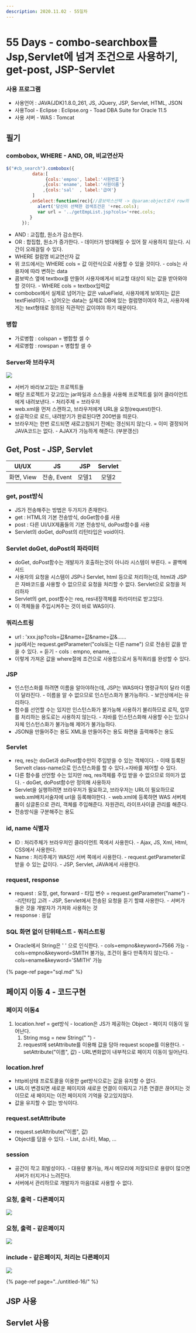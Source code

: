 ```yaml
---
description: 2020.11.02 - 55일차
---
```


# 55 Days - combo-searchbox를 Jsp,Servlet에 넘겨 조건으로 사용하기, get-post, JSP-Servlet

### 사용 프로그램

* 사용언어 : JAVA\(JDK\)1.8.0\_261, JS, JQuery, JSP, Servlet, HTML, JSON
* 사용Tool  - Eclipse : Eclipse.org - Toad DBA Suite for Oracle 11.5
* 사용 서버 - WAS : Tomcat

## 필기

### combobox, WHERE - AND, OR, 비교연산자

```javascript
$("#cb_search").combobox({
		  data:[
			   {cols:'empno', label:'사원번호'}
			  ,{cols:'ename', label:'사원이름'}
			  ,{cols:'sal'  , label:'급여'}
		  ]
	  	 ,onSelect:function(rec){//콤보박스선택 -> @param:object로서 row의 주소번지를 가짐. row.empno, row.ename
	  		alert('당신이 선택한 검색조건은 '+rec.cols);
			var url = '../getEmpList.jsp?cols='+rec.cols;
	  	 }
	  });
```

* AND : 교집합, 원소가 감소한다.
* OR    : 합집합, 원소가 증가한다. - 데이터가 방대해질 수 있어 잘 사용하지 않는다. 시간이 오래걸릴 수 있다.
* WHERE 컬럼명 비교연산자 값
* 위 코드에서는 WHERE cols = 값 이런식으로 사용할 수 있을 것이다. - cols는 사용자에 따라 변하는 data
* 콤보박스 옆에 textbox를 만들어 사용자에게서 비교할 대상이 되는 값을 받아와야 할 것이다. - WHERE cols = textbox입력값
* combobox에서 실제로 넘어가는 값은 valueField, 사용자에게 보여지는 값은 textField이다. - 넘어오는 data는 실제로 DB에 있는 컬럼명이여야 하고, 사용자에게는 text형태로 정의된 직관적인 값이여야 하기 때문이다.

### 병합

* 가로병합 : colspan = 병합할 셀 수
* 세로병합 : rowspan = 병합할 셀 수

### Server와 브라우저

![](../../.gitbook/assets/1%20%2856%29.png)

* 서버가 바라보고있는 프로젝트들
* 해당 프로젝트가 갖고있는 jar파일과 소스들을 사용해 프로젝트를 읽어 클라이언트에게 내려보낸다. - 처리주제 = 브라우저
* web.xml을 먼저 스캔하고, 브라우저에게 URL을 요청\(request\)한다.
* 성공적으로 로드, 내려받기가 완료된다면 200번을 띄운다.
* 브라우저는 한번 로드되면 새로고침되기 전에는 갱신되지 않는다. = 이미 결정되어 JAVA코드는 없다. - AJAX가 가능하게 해준다. \(부분갱신\)

## Get, Post - JSP, Servlet

| UI/UX | JS | JSP | Servlet |
| :---: | :---: | :---: | :---: |
| 화면, View | 전송, Event | 모델1 | 모델2 |

### get, post방식

* JS가 전송해주는 방법은 두가지가 존재한다.
* get : HTML의 기본 전송방식, doGet함수를 사용
* post : 다른 UI/UX제품들의 기본 전송방식, doPost함수를 사용
* Servlet의 doGet, doPost의 리턴타입은 void이다.

### Servlet doGet, doPost의 파라미터

* doGet, doPost함수는 개발자가 호출하는것이 아니라 시스템이 부른다. = 콜백메서드
* 사용자의 요청을 시스템이 JSP나 Servlet, html 등으로 처리하는데, html과 JSP은 자바코드를 사용할 수 없으므로 요청을 처리할 수 없다.  Servlet으로 요청을 처리하자
* Servlet의 get, post함수는 req, res내장객체를 파라미터로 받고있다.
* 이 객체들을 주입시켜주는 것이 바로 WAS이다.

### 쿼리스트링

* url : 'xxx.jsp?cols=값&name=값&name=값&......
* jsp에서는 request.getParameter\("cols또는 다른 name"\) 으로 전송된 값을 받을 수 있다. = 듣기 - cols : empno, ename, ...
* 이렇게 가져온 값을 where절에 조건으로 사용함으로서 동적쿼리를 완성할 수 있다.

### JSP

* 인스턴스화를 하려면 이름을 알아야하는데, JSP는 WAS마다 명령규칙이 달라 이름이 달라진다. -  이름을 알 수 없으므로 인스턴스화가 불가능하다. - 보안상에서는 유리하다.
* 함수를 선언할 수는 있지만 인스턴스화가 불가능해 사용하기 불리하므로 로직, 업무를 처리하는 용도로는 사용하지 않는다. - 자바를 인스턴스화해 사용할 수는 있으나 자체 인스턴스화가 불가능해 제어가 불가능하다.
* JSON을 만들어주는 용도 XML을 만들어주는 용도 화면을 출력해주는 용도

### Servlet

* req, res는 doGet과 doPost함수만이 주입받을 수 있는 객체이다. - 이때 등록된 Servelt class-name으로 인스턴스화를 할 수 있다.=자바를 제어할 수 있다.
* 다른 함수를 선언할 수는 있지만 req, res객체를 주입 받을 수 없으므로 의미가 없다. - doGet, doPost함수만 정의해 사용하자
* Servlet을 실행하려면 브라우저가 필요하고, 브라우저는 URL이 필요하므로 web.xml배치서술자에 url을 등록해야한다. - web.xml에 등록하면 WAS 서버제품이 싱글톤으로 관리, 객체를 주입해준다.    자원관리, 라이프사이클 관리를 해준다.
* 전송방식을 구분해주는 용도

### id, name 식별자

* ID : 처리주체가 브라우저인 클라이언트 쪽에서 사용한다. - Ajax, JS, Xml, Html, CSS에서 사용한다.
* Name : 처리주체가 WAS인 서버 쪽에서 사용한다. - request.getParameter로 받을 수 있는 값이다. - JSP, Servlet, JAVA에서 사용한다.

### request, response

* request : 요청, get, forward - 타입 변수 = request.getParameter\("name"\) --리턴타입 고려 - JSP, Servlet에서 전송된 요청을 듣기 할떄 사용한다. - 서버가 들은 것을 개발자가 가져와 사용하는 것
* response : 응답

### SQL 화면 없이 단위테스트 - 쿼리스트링

* Oracle에서 String은 ' ' 으로 인식한다. - cols=empno&keyword=7566 가능  - cols=empno&keyword=SMITH 불가능, 조건이 둘다 만족하지 않는다. - cols=ename&keyword='SMITH' 가능

{% page-ref page="sql.md" %}

## 페이지 이동 4 - 코드구현

### 페이지 이동4

1. location.href = get방식 - location은 JS가 제공하는 Object - 페이지 이동이 일어난다.
   1. String msg = new String\(" "\) - 
   2. request에 setAttribute를 이용해 값을 담아 request scope를 이용한다. - setAttribute\("이름", 값\) - URL변화없이 내부적으로 페이지 이동이 일어난다.

### location.href

* http비상태 프로토콜을 이용한 get방식으로는 값을 유지할 수 없다.
* URL이 변경되면 새로운 페이지와 새로운 연결이 이뤄지고 기존 연결은 끊어지는 것이므로 새 페이지는 이전 페이지의 기억을 갖고있지않다.
* 값을 유지할 수 없는 방식이다.

### request.setAttribute

* request.setAttribute\("이름", 값\)
* Object를 담을 수 있다. - List, 소나타, Map, ...

### session

* 공간이 작고 휘발성이다. - 대용량 불가능, 캐시 메모리에 저장되므로 용량이 많으면 서버가 터지거나 느려진다.
* 서버에서 관리하므로 개발자가 마음대로 사용할 수 없다.

### 요청, 출력 - 다른페이지

![](../../.gitbook/assets/1%20%2848%29.png)

### 요청, 출력 - 같은페이지

![](../../.gitbook/assets/2%20%2837%29.png)

### include  - 같은페이지, 처리는 다른페이지

![](../../.gitbook/assets/3%20%2830%29.png)

{% page-ref page="../untitled-16/" %}

## JSP 사용

## Servlet 사용

